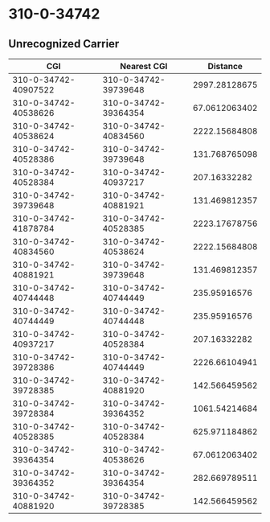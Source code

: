 # 310-0-34742
## Unrecognized Carrier


| CGI | Nearest CGI | Distance |
|-----|-------------|----------|
| 310-0-34742-40907522 | 310-0-34742-39739648 | 2997.28128675 |
| 310-0-34742-40538626 | 310-0-34742-39364354 | 67.0612063402 |
| 310-0-34742-40538624 | 310-0-34742-40834560 | 2222.15684808 |
| 310-0-34742-40528386 | 310-0-34742-39739648 | 131.768765098 |
| 310-0-34742-40528384 | 310-0-34742-40937217 | 207.16332282 |
| 310-0-34742-39739648 | 310-0-34742-40881921 | 131.469812357 |
| 310-0-34742-41878784 | 310-0-34742-40528385 | 2223.17678756 |
| 310-0-34742-40834560 | 310-0-34742-40538624 | 2222.15684808 |
| 310-0-34742-40881921 | 310-0-34742-39739648 | 131.469812357 |
| 310-0-34742-40744448 | 310-0-34742-40744449 | 235.95916576 |
| 310-0-34742-40744449 | 310-0-34742-40744448 | 235.95916576 |
| 310-0-34742-40937217 | 310-0-34742-40528384 | 207.16332282 |
| 310-0-34742-39728386 | 310-0-34742-40744449 | 2226.66104941 |
| 310-0-34742-39728385 | 310-0-34742-40881920 | 142.566459562 |
| 310-0-34742-39728384 | 310-0-34742-39364352 | 1061.54214684 |
| 310-0-34742-40528385 | 310-0-34742-40528384 | 625.971184862 |
| 310-0-34742-39364354 | 310-0-34742-40538626 | 67.0612063402 |
| 310-0-34742-39364352 | 310-0-34742-39364354 | 282.669789511 |
| 310-0-34742-40881920 | 310-0-34742-39728385 | 142.566459562 |
